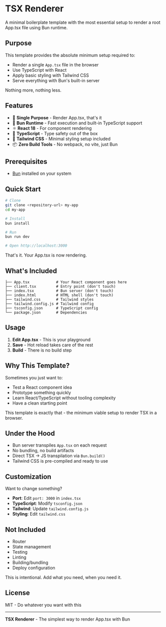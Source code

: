 # TSX Renderer

A minimal boilerplate template with the most essential setup to render a root App.tsx file using Bun runtime.

## Purpose

This template provides the absolute minimum setup required to:
- Render a single `App.tsx` file in the browser
- Use TypeScript with React
- Apply basic styling with Tailwind CSS
- Serve everything with Bun's built-in server

Nothing more, nothing less.

## Features

- 🎯 **Single Purpose** - Render App.tsx, that's it
- 🚀 **Bun Runtime** - Fast execution and built-in TypeScript support
- ⚛️ **React 18** - For component rendering
- 🔷 **TypeScript** - Type safety out of the box
- 🎨 **Tailwind CSS** - Minimal styling setup included
- 📦 **Zero Build Tools** - No webpack, no vite, just Bun

## Prerequisites

- [Bun](https://bun.sh) installed on your system

## Quick Start

```bash
# Clone
git clone <repository-url> my-app
cd my-app

# Install
bun install

# Run
bun run dev

# Open http://localhost:3000
```

That's it. Your App.tsx is now rendering.

## What's Included

```
├── App.tsx            # Your React component goes here
├── client.tsx         # Entry point (don't touch)
├── index.tsx          # Bun server (don't touch)
├── index.html         # HTML shell (don't touch)
├── tailwind.css       # Tailwind styles
├── tailwind.config.js # Tailwind config
├── tsconfig.json      # TypeScript config
└── package.json       # Dependencies
```

## Usage

1. **Edit App.tsx** - This is your playground
2. **Save** - Hot reload takes care of the rest
3. **Build** - There is no build step

## Why This Template?

Sometimes you just want to:
- Test a React component idea
- Prototype something quickly  
- Learn React/TypeScript without tooling complexity
- Have a clean starting point

This template is exactly that - the minimum viable setup to render TSX in a browser.

## Under the Hood

- Bun server transpiles `App.tsx` on each request
- No bundling, no build artifacts
- Direct TSX → JS transpilation via `Bun.build()`
- Tailwind CSS is pre-compiled and ready to use

## Customization

Want to change something?

- **Port**: Edit `port: 3000` in `index.tsx`
- **TypeScript**: Modify `tsconfig.json`
- **Tailwind**: Update `tailwind.config.js`
- **Styling**: Edit `tailwind.css`

## Not Included

- Router
- State management
- Testing
- Linting
- Building/bundling
- Deploy configuration

This is intentional. Add what you need, when you need it.

## License

MIT - Do whatever you want with this

---

**TSX Renderer** - The simplest way to render App.tsx with Bun